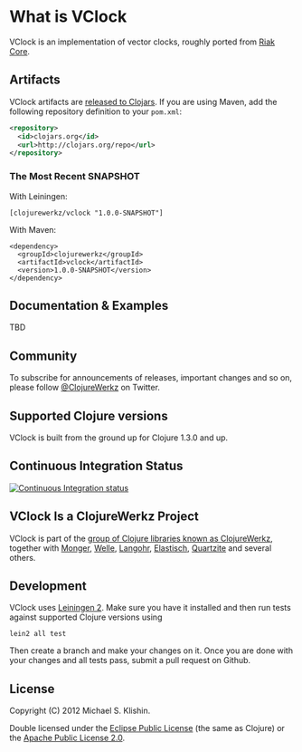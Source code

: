 # What is VClock

VClock is an implementation of vector clocks, roughly ported from [Riak Core](https://github.com/basho/riak_core/blob/master/src/vclock.erl).



## Artifacts

VClock artifacts are [released to Clojars](https://clojars.org/clojurewerkz/vclock). If you are using Maven, add the following repository
definition to your `pom.xml`:

``` xml
<repository>
  <id>clojars.org</id>
  <url>http://clojars.org/repo</url>
</repository>
```


### The Most Recent SNAPSHOT

With Leiningen:

    [clojurewerkz/vclock "1.0.0-SNAPSHOT"]


With Maven:

    <dependency>
      <groupId>clojurewerkz</groupId>
      <artifactId>vclock</artifactId>
      <version>1.0.0-SNAPSHOT</version>
    </dependency>



## Documentation & Examples

TBD


## Community

To subscribe for announcements of releases, important changes and so on, please follow [@ClojureWerkz](https://twitter.com/#!/clojurewerkz) on Twitter.


## Supported Clojure versions

VClock is built from the ground up for Clojure 1.3.0 and up.


## Continuous Integration Status

[![Continuous Integration status](https://secure.travis-ci.org/michaelklishin/vclock.png)](http://travis-ci.org/michaelklishin/vclock)



## VClock Is a ClojureWerkz Project

VClock is part of the [group of Clojure libraries known as ClojureWerkz](http://clojurewerkz.org), together with
[Monger](http://clojuremongodb.info), [Welle](http://clojureriak.info), [Langohr](https://github.com/michaelklishin/langohr), [Elastisch](https://github.com/clojurewerkz/elastisch), [Quartzite](https://github.com/michaelklishin/quartzite) and several others.


## Development

VClock uses [Leiningen 2](https://github.com/technomancy/leiningen/blob/master/doc/TUTORIAL.md). Make sure you have it installed and then run tests against
supported Clojure versions using

    lein2 all test

Then create a branch and make your changes on it. Once you are done with your changes and all tests pass, submit a pull request
on Github.



## License

Copyright (C) 2012 Michael S. Klishin.

Double licensed under the [Eclipse Public License](http://www.eclipse.org/legal/epl-v10.html) (the same as Clojure) or the [Apache Public License 2.0](http://www.apache.org/licenses/LICENSE-2.0.html).
